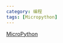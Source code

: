 ```yaml
---
category: 编程 
tags: [Micropython]
---
```



[MicroPython](https://hkdickyko.github.io/编程/MicroPython)



